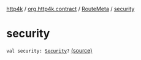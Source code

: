 [http4k](../../index.md) / [org.http4k.contract](../index.md) / [RouteMeta](index.md) / [security](./security.md)

# security

`val security: `[`Security`](../../org.http4k.contract.security/-security/index.md)`?` [(source)](https://github.com/http4k/http4k/blob/master/http4k-contract/src/main/kotlin/org/http4k/contract/routeMeta.kt#L131)